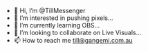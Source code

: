 - 👋 Hi, I’m @TillMessenger
- 👀 I’m interested in pushing pixels...
- 🌱 I’m currently learning OBS...
- 💞️ I’m looking to collaborate on Live Visuals...
- 📫 How to reach me till@gangemi.com.au

<!---
TillMessenger/TillMessenger is a ✨ special ✨ repository because its `README.md` (this file) appears on your GitHub profile.
You can click the Preview link to take a look at your changes.
--->
